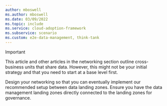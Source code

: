 ```yaml
---
author: mboswell
ms.author: mboswell
ms.date: 03/09/2022
ms.topic: include
ms.service: cloud-adoption-framework
ms.subservice: scenario
ms.custom: e2e-data-management, think-tank
---
```


> [!IMPORTANT]
> This article and other articles in the networking section outline cross-business units that share data. However, this might not be your initial strategy and that you need to start at a base level first.
>
> Design your networking so that you can eventually implement our recommended setup between data landing zones. Ensure you have the data management landing zones directly connected to the landing zones for governance.
